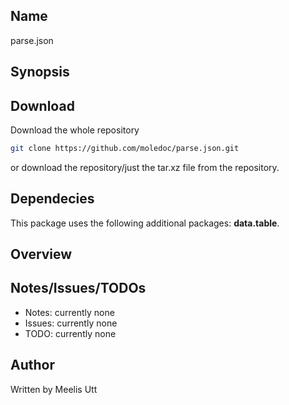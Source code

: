 ## Name 

parse.json

## Synopsis 

<!-- TODO: -->


## Download

Download the whole repository

```sh
git clone https://github.com/moledoc/parse.json.git
```

or download the repository/just the tar.xz file from the repository.

## Dependecies

This package uses the following additional packages: **data.table**.

## Overview

<!-- TODO: -->

## Notes/Issues/TODOs

* Notes: currently none
* Issues: currently none
* TODO: currently none

## Author

Written by
Meelis Utt
